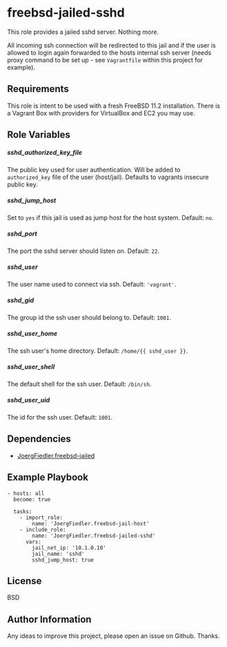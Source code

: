 freebsd-jailed-sshd
=========

This role provides a jailed sshd server. Nothing more.

All incoming ssh connection will be redirected to this jail and if the user is allowed to login again forwarded to the hosts internal ssh server (needs proxy command to be set up - see `Vagrantfile` within this project for example).  

Requirements
------------

This role is intent to be used with a fresh FreeBSD 11.2 installation. There is a Vagrant Box with providers for VirtualBox and EC2 you may use.

Role Variables
--------------

##### sshd_authorized_key_file

The public key used for user authentication. Will be added to `authorized_key` file of the user (host/jail). Defaults to vagrants insecure public key.

##### sshd_jump_host

Set to `yes` if this jail is used as jump host for the host system. Default: `no`.
 
##### sshd_port

The port the sshd server should listen on. Default: `22`.

##### sshd_user

The user name used to connect via ssh. Default: `'vagrant'`.

##### sshd_gid

The group id the ssh user should belong to. Default: `1001`.

##### sshd_user_home

The ssh user's home directory. Default: `/home/{{ sshd_user }}`.

##### sshd_user_shell

The default shell for the ssh user. Default: `/bin/sh`.

##### sshd_user_uid

The id for the ssh user. Default: `1001`.

Dependencies
------------

- [JoergFiedler.freebsd-jailed](https://galaxy.ansible.com/joergfiedler/freebsd-jailed)

Example Playbook
----------------

    - hosts: all
      become: true
    
      tasks:
        - import_role:
            name: 'JoergFiedler.freebsd-jail-host'
        - include_role:
            name: 'JoergFiedler.freebsd-jailed-sshd'
          vars:
            jail_net_ip: '10.1.0.10'
            jail_name: 'sshd'
            sshd_jump_host: true

License
-------

BSD

Author Information
------------------

Any ideas to improve this project, please open an issue on Github. Thanks.
